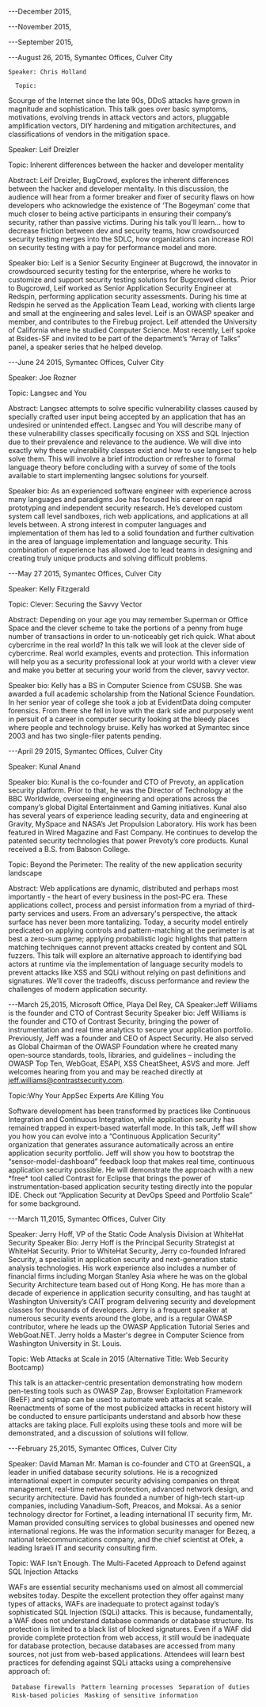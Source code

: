 \---December 2015,

\---November 2015,

\---September 2015,

\---August 26, 2015, Symantec Offices, Culver City

`Speaker: Chris Holland`

`  Topic:`

Scourge of the Internet since the late 90s, DDoS attacks have grown in
magnitude and sophistication. This talk goes over basic symptoms,
motivations, evolving trends in attack vectors and actors, pluggable
amplification vectors, DIY hardening and mitigation architectures, and
classifications of vendors in the mitigation space.

Speaker: Leif Dreizler

Topic: Inherent differences between the hacker and developer mentality

Abstract: Leif Dreizler, BugCrowd, explores the inherent differences
between the hacker and developer mentality. In this discussion, the
audience will hear from a former breaker and fixer of security flaws on
how developers who acknowledge the existence of ‘The Bogeyman’ come that
much closer to being active participants in ensuring their company’s
security, rather than passive victims. During his talk you'll learn...
how to decrease friction between dev and security teams, how
crowdsourced security testing merges into the SDLC, how organizations
can increase ROI on security testing with a pay for performance model
and more.

Speaker bio: Leif is a Senior Security Engineer at Bugcrowd, the
innovator in crowdsourced security testing for the enterprise, where he
works to customize and support security testing solutions for Bugcrowd
clients. Prior to Bugcrowd, Leif worked as Senior Application Security
Engineer at Redspin, performing application security assessments. During
his time at Redspin he served as the Application Team Lead, working with
clients large and small at the engineering and sales level. Leif is an
OWASP speaker and member, and contributes to the Firebug project. Leif
attended the University of California where he studied Computer Science.
Most recently, Leif spoke at Bsides-SF and invited to be part of the
department’s “Array of Talks” panel, a speaker series that he helped
develop.

\---June 24 2015, Symantec Offices, Culver City

Speaker: Joe Rozner

Topic: Langsec and You

Abstract: Langsec attempts to solve specific vulnerability classes
caused by specially crafted user input being accepted by an application
that has an undesired or unintended effect. Langsec and You will
describe many of these vulnerability classes specifically focusing on
XSS and SQL Injection due to their prevalence and relevance to the
audience. We will dive into exactly why these vulnerability classes
exist and how to use langsec to help solve them. This will involve a
brief introduction or refresher to formal language theory before
concluding with a survey of some of the tools available to start
implementing langsec solutions for yourself.

Speaker bio: As an experienced software engineer with experience across
many languages and paradigms Joe has focused his career on rapid
prototyping and independent security research. He’s developed custom
system call level sandboxes, rich web applications, and applications at
all levels between. A strong interest in computer languages and
implementation of them has led to a solid foundation and further
cultivation in the area of language implementation and language
security. This combination of experience has allowed Joe to lead teams
in designing and creating truly unique products and solving difficult
problems.

\---May 27 2015, Symantec Offices, Culver City

Speaker: Kelly Fitzgerald

Topic: Clever: Securing the Savvy Vector

Abstract: Depending on your age you may remember Superman or Office
Space and the clever scheme to take the portions of a penny from huge
number of transactions in order to un-noticeably get rich quick. What
about cybercrime in the real world? In this talk we will look at the
clever side of cybercrime. Real world examples, events and protection.
This information will help you as a security professional look at your
world with a clever view and make you better at securing your world from
the clever, savvy vector.

Speaker bio: Kelly has a BS in Computer Science from CSUSB. She was
awarded a full academic scholarship from the National Science
Foundation. In her senior year of college she took a job at EvidentData
doing computer forensics. From there she fell in love with the dark side
and purposely went in persuit of a career in computer security looking
at the bleedy places where people and technology bruise. Kelly has
worked at Symantec since 2003 and has two single-filer patents pending.

\---April 29 2015, Symantec Offices, Culver City

Speaker: Kunal Anand

Speaker bio: Kunal is the co-founder and CTO of Prevoty, an application
security platform. Prior to that, he was the Director of Technology at
the BBC Worldwide, overseeing engineering and operations across the
company’s global Digital Entertainment and Gaming initiatives. Kunal
also has several years of experience leading security, data and
engineering at Gravity, MySpace and NASA’s Jet Propulsion Laboratory.
His work has been featured in Wired Magazine and Fast Company. He
continues to develop the patented security technologies that power
Prevoty’s core products. Kunal received a B.S. from Babson College.

Topic: Beyond the Perimeter: The reality of the new application security
landscape

Abstract: Web applications are dynamic, distributed and perhaps most
importantly - the heart of every business in the post-PC era. These
applications collect, process and persist information from a myriad of
third-party services and users. From an adversary's perspective, the
attack surface has never been more tantalizing. Today, a security model
entirely predicated on applying controls and pattern-matching at the
perimeter is at best a zero-sum game; applying probabilistic logic
highlights that pattern matching techniques cannot prevent attacks
created by content and SQL fuzzers. This talk will explore an
alternative approach to identifying bad actors at runtime via the
implementation of language security models to prevent attacks like XSS
and SQLi without relying on past definitions and signatures. We’ll cover
the tradeoffs, discuss performance and review the challenges of modern
application security.

\---March 25,2015, Microsoft Office, Playa Del Rey, CA Speaker:Jeff
Williams is the founder and CTO of Contrast Security Speaker bio: Jeff
Williams is the founder and CTO of Contrast Security, bringing the power
of instrumentation and real time analytics to secure your application
portfolio. Previously, Jeff was a founder and CEO of Aspect Security. He
also served as Global Chairman of the OWASP Foundation where he created
many open-source standards, tools, libraries, and guidelines – including
the OWASP Top Ten, WebGoat, ESAPI, XSS CheatSheet, ASVS and more. Jeff
welcomes hearing from you and may be reached directly at
jeff.williams@contrastsecurity.com.

Topic:Why Your AppSec Experts Are Killing You

Software development has been transformed by practices like Continuous
Integration and Continuous Integration, while application security has
remained trapped in expert-based waterfall mode. In this talk, Jeff will
show you how you can evolve into a “Continuous Application Security”
organization that generates assurance automatically across an entire
application security portfolio. Jeff will show you how to bootstrap the
“sensor-model-dashboard” feedback loop that makes real time,
continuous application security possible. He will demonstrate the
approach with a new \*free\* tool called Contrast for Eclipse that
brings the power of instrumentation-based application security testing
directly into the popular IDE. Check out “Application Security at DevOps
Speed and Portfolio Scale” for some background.

\---March 11,2015, Symantec Offices, Culver City

Speaker: Jerry Hoff, VP of the Static Code Analysis Division at WhiteHat
Security Speaker Bio: Jerry Hoff is the Principal Security Strategist at
WhiteHat Security. Prior to WhiteHat Security, Jerry co-founded Infrared
Security, a specialist in application security and next-generation
static analysis technologies. His work experience also includes a number
of financial firms including Morgan Stanley Asia where he was on the
global Security Architecture team based out of Hong Kong. He has more
than a decade of experience in application security consulting, and has
taught at Washington University’s CAIT program delivering security and
development classes for thousands of developers. Jerry is a frequent
speaker at numerous security events around the globe, and is a regular
OWASP contributor, where he leads up the OWASP Application Tutorial
Series and WebGoat.NET. Jerry holds a Master's degree in Computer
Science from Washington University in St. Louis.

Topic: Web Attacks at Scale in 2015 (Alternative Title: Web Security
Bootcamp)

This talk is an attacker-centric presentation demonstrating how modern
pen-testing tools such as OWASP Zap, Browser Exploitation Framework
(BeEF) and sqlmap can be used to automate web attacks at scale.
Reenactments of some of the most publicized attacks in recent history
will be conducted to ensure participants understand and absorb how these
attacks are taking place. Full exploits using these tools and more will
be demonstrated, and a discussion of solutions will follow.

\---February 25,2015, Symantec Offices, Culver City

Speaker: David Maman Mr. Maman is co-founder and CTO at GreenSQL, a
leader in unified database security solutions. He is a recognized
international expert in computer security advising companies on threat
management, real-time network protection, advanced network design, and
security architecture. David has founded a number of high-tech start-up
companies, including Vanadium-Soft, Preacos, and Moksai. As a senior
technology director for Fortinet, a leading international IT security
firm, Mr. Maman provided consulting services to global businesses and
opened new international regions. He was the information security
manager for Bezeq, a national telecommunications company, and the chief
scientist at Ofek, a leading Israeli IT and security consulting firm.

Topic: WAF Isn't Enough. The Multi-Faceted Approach to Defend against
SQL Injection Attacks

WAFs are essential security mechanisms used on almost all commercial
websites today. Despite the excellent protection they offer against many
types of attacks, WAFs are inadequate to protect against today’s
sophisticated SQL Injection (SQLi) attacks. This is because,
fundamentally, a WAF does not understand database commands or database
structure. Its protection is limited to a black list of blocked
signatures. Even if a WAF did provide complete protection from web
access, it still would be inadequate for database protection, because
databases are accessed from many sources, not just from web-based
applications. Attendees will learn best practices for defending against
SQLi attacks using a comprehensive approach of:

` Database firewalls`
` Pattern learning processes`
` Separation of duties`
` Risk-based policies`
` Masking of sensitive information`